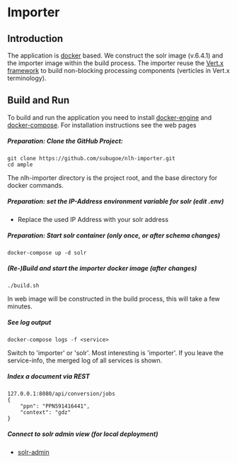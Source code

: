 # Importer
## Introduction

The application is [docker](https://www.docker.com) based. We construct the solr image (v.6.4.1) and the importer image within the build process. The importer reuse the [Vert.x framework](http://vertx.io) to build non-blocking processing components (verticles in Vert.x terminology).


## Build and Run
To build and run the application you need to install [docker-engine](https://docs.docker.com/engine/installation/) and [docker-compose](https://github.com/docker/compose). For installation instructions see the web pages 

##### Preparation: Clone the GitHub Project:


```
git clone https://github.com/subugoe/nlh-importer.git
cd ample
```

The nlh-importer directory is the project root, and the base directory for docker commands. 

##### Preparation: set the IP-Address environment variable for solr (edit .env)

* Replace the used IP Address with your solr address

##### Preparation: Start solr container (only once, or after schema changes) 

```
docker-compose up -d solr

```


##### (Re-)Build and start the importer docker image (after changes)

```
./build.sh
```
 
In web image will be constructed in the build process, this will take a few minutes.


##### See log output

```
docker-compose logs -f <service>
```

Switch <service> to 'importer' or 'solr'. Most interesting is 'importer'. If you leave the service-info, the merged log of all services is shown. 


##### Index a document via REST

```
127.0.0.1:8080/api/conversion/jobs
{
	"ppn": "PPN591416441",
	"context": "gdz"
}
```

##### Connect to solr admin view (for local deployment)
 
* [solr-admin](http://0.0.0.0:8443/solr/nlh)


